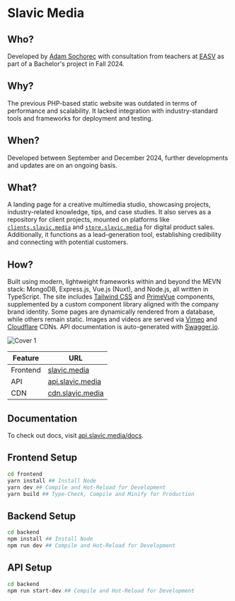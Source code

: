 # Slavic Media

## Who?

Developed by [Adam Sochorec](https://www.linkedin.com/in/adamsochorec) with consultation from teachers at [EASV](https://www.easv.dk) as part of a Bachelor's project in Fall 2024.

## Why?

The previous PHP-based static website was outdated in terms of performance and scalability. It lacked integration with industry-standard tools and frameworks for deployment and testing.

## When?

Developed between September and December 2024, further developments and updates are on an ongoing basis.

## What?

A landing page for a creative multimedia studio, showcasing projects, industry-related knowledge, tips, and case studies. It also serves as a repository for client projects, mounted on platforms like [`clients.slavic.media`](https://clients.slavic.media) and [`store.slavic.media`](https://store.slavic.media) for digital product sales. Additionally, it functions as a lead-generation tool, establishing credibility and connecting with potential customers.

## How?

Built using modern, lightweight frameworks within and beyond the MEVN stack: MongoDB, Express.js, Vue.js (Nuxt), and Node.js, all written in TypeScript. The site includes [Tailwind CSS](https://tailwindcss.com) and [PrimeVue](https://www.primevue.org) components, supplemented by a custom component library aligned with the company brand identity. Some pages are dynamically rendered from a database, while others remain static. Images and videos are served via [Vimeo](https://vimeo.com) and [Cloudflare](https://www.cloudflare.com) CDNs. API documentation is auto-generated with [Swagger.io](https://swagger.io).

![Cover 1](https://github.com/user-attachments/assets/6155e6c6-2793-4161-af29-bc6317d47e4b)

| Feature  | URL                                                               |
| -------- | ----------------------------------------------------------------- |
| Frontend | [slavic.media](https://slavic.media)                              |
| API      | [api.slavic.media](https://api.slavic.media/docs)                 |
| CDN      | [cdn.slavic.media](https://cdn.slavic.media/img/thumbnail/public) |

## Documentation

To check out docs, visit [api.slavic.media/docs](https://api.slavic.media/docs/).

## Frontend Setup

```sh
cd frontend
yarn install ## Install Node
yarn dev ## Compile and Hot-Reload for Development
yarn build ## Type-Check, Compile and Minify for Production
```

## Backend Setup

```sh
cd backend
npm install ## Install Node
npm run dev ## Compile and Hot-Reload for Development
```

## API Setup

```sh
cd backend
npm run start-dev ## Compile and Hot-Reload for Development
```
